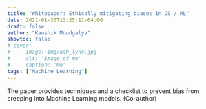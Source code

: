 ```yaml
---
title: "Whitepaper: Ethically mitigating biases in DS / ML"
date: 2021-01-30T13:25:11-04:00
draft: false
author: "Kaushik Moudgalya"
showtoc: false
# cover:
#     image: img/ash_lynx.jpg
#     alt: 'image of me'
#     caption: 'Me'
tags: ["Machine Learning"]
---
```


The paper provides techniques and a checklist to prevent bias from creeping into Machine Learning models. (Co-author)